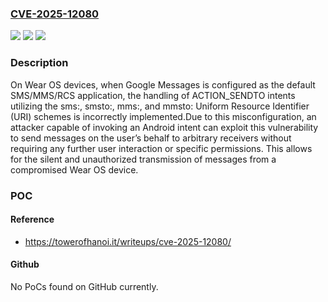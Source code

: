 ### [CVE-2025-12080](https://cve.mitre.org/cgi-bin/cvename.cgi?name=CVE-2025-12080)
![](https://img.shields.io/static/v1?label=Product&message=WearOS&color=blue)
![](https://img.shields.io/static/v1?label=Version&message=0%20&color=brightgreen)
![](https://img.shields.io/static/v1?label=Vulnerability&message=CWE-345%20Insufficient%20Verification%20of%20Data%20Authenticity&color=brightgreen)

### Description

On Wear OS devices, when Google Messages is configured as the default SMS/MMS/RCS application, the handling of ACTION_SENDTO intents utilizing the sms:, smsto:, mms:, and mmsto: Uniform Resource Identifier (URI) schemes is incorrectly implemented.Due to this misconfiguration, an attacker capable of invoking an Android intent can exploit this vulnerability to send messages on the user’s behalf to arbitrary receivers without requiring any further user interaction or specific permissions. This allows for the silent and unauthorized transmission of messages from a compromised Wear OS device.

### POC

#### Reference
- https://towerofhanoi.it/writeups/cve-2025-12080/

#### Github
No PoCs found on GitHub currently.


